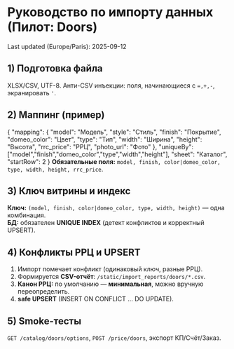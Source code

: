 # Руководство по импорту данных (Пилот: Doors)
Last updated (Europe/Paris): 2025-09-12

## 1) Подготовка файла
XLSX/CSV, UTF-8. Анти-CSV инъекции: поля, начинающиеся с `=,+,-`, экранировать `'`.

## 2) Маппинг (пример)
{
  "mapping": {
    "model": "Модель",
    "style": "Стиль",
    "finish": "Покрытие",
    "domeo_color": "Цвет",
    "type": "Тип",
    "width": "Ширина",
    "height": "Высота",
    "rrc_price": "РРЦ",
    "photo_url": "Фото"
  },
  "uniqueBy": ["model","finish","domeo_color","type","width","height"],
  "sheet": "Каталог",
  "startRow": 2
}
**Обязательные поля:** `model, finish, color|domeo_color, type, width, height, rrc_price`.

## 3) Ключ витрины и индекс
**Ключ:** `(model, finish, color|domeo_color, type, width, height)` — одна комбинация.  
**БД:** обязателен **UNIQUE INDEX** (детект конфликтов и корректный UPSERT).

## 4) Конфликты РРЦ и UPSERT
1) Импорт помечает конфликт (одинаковый ключ, разные РРЦ).  
2) Формируется **CSV-отчёт**: `/static/import_reports/doors/*.csv`.  
3) **Канон РРЦ:** по умолчанию — **минимальная**, можно вручную переопределить.  
4) **safe UPSERT** (INSERT ON CONFLICT … DO UPDATE).

## 5) Smoke-тесты
`GET /catalog/doors/options`, `POST /price/doors`, экспорт КП/Счёт/Заказ.
